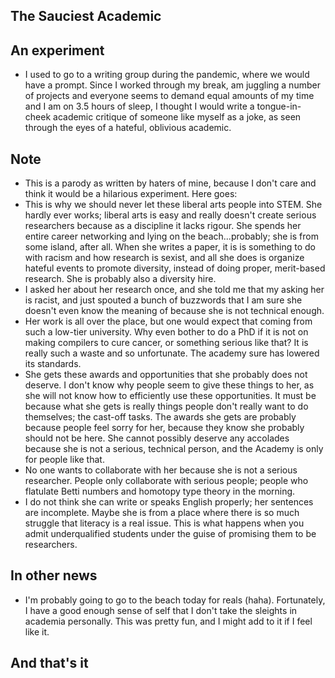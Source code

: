 ## The Sauciest Academic

## An experiment
- I used to go to a writing group during the pandemic, where we would have a prompt. Since I worked through my break,
am juggling a number of projects and everyone seems to demand equal amounts of my time and I am on 3.5 hours of sleep,
I thought I would write a tongue-in-cheek academic critique of someone like myself as a joke, as seen through the eyes of
a hateful, oblivious academic.

 ## Note
 - This is a parody as written by haters of mine, because I don't care and think it would be a  hilarious experiment. Here goes:
 - This is why we should never let these liberal arts people into STEM. She hardly ever works; liberal arts is easy
 and really doesn't create serious researchers because as a discipline it lacks rigour.
She spends her entire career networking and lying on the beach...probably; she is from some island, after all.
When she writes a paper, it is is something
to do with racism and how research is sexist, and all she does is organize hateful events to promote diversity, instead of
doing proper, merit-based research. She is probably also a diversity hire.
- I asked her about her research once, and she told me that my asking her is racist, and just spouted a bunch of buzzwords that
I am sure she doesn't even know the meaning of because she is not technical enough.
- Her work is all over the place, but one would expect that coming from such a low-tier university. Why even bother to do
a PhD if it is not on making compilers to cure cancer, or something serious like that? It is really such a waste and so
unfortunate. The academy sure has lowered its standards.
- She gets these awards and opportunities that she probably does not deserve. I don't know why people seem to give these things
to her, as she will not know how to efficiently use these opportunities. It must be because what she gets is really things
people don't really want to do themselves; the cast-off tasks. The awards she gets are probably because people feel sorry for
her, because they know she probably should not be here. She cannot possibly deserve any accolades because she is not a serious,
technical person, and the Academy is only for people like that.
- No one wants to collaborate with her because she is not a serious researcher. People only collaborate with serious people;
people who flatulate Betti numbers and homotopy type theory in the morning.
- I do not think she can write or speaks English properly; her sentences are incomplete. Maybe she is from a place where there
is so much struggle that literacy is a real issue. This is what happens when you admit underqualified students under the guise
of promising them to be researchers.

## In other news
- I'm probably going to go to the beach today for reals (haha). Fortunately,
I have a good enough sense of self that I don't take the sleights in academia personally. This was pretty fun, and I might
add to it if I feel like it.

## And that's it
